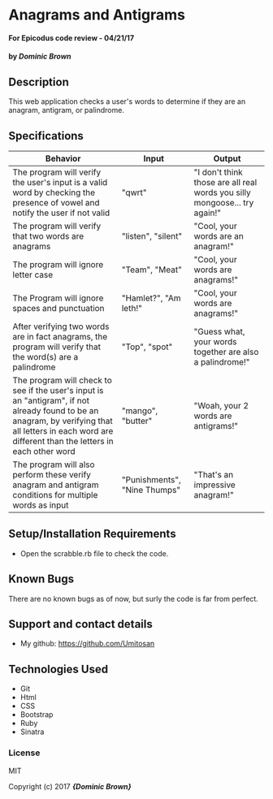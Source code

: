 # Anagrams and Antigrams

#### For Epicodus code review -  04/21/17

#### by **_Dominic Brown_**

## Description

This web application checks a user's words to determine if they are an anagram, antigram, or palindrome.

## Specifications

| Behavior | Input | Output |
|----------|-------|--------|
| The program will verify the user's input is a valid word by checking the presence of vowel and notify the user if not valid | "qwrt" | "I don't think those are all real words you silly mongoose... try again!" |
| The program will verify that two words are anagrams  | "listen", "silent" | "Cool, your words are an anagram!" |
| The program will ignore letter case | "Team", "Meat" | "Cool, your words are anagrams!" |
| The Program will ignore spaces and punctuation | "Hamlet?", "Am leth!" | "Cool, your words are anagrams!" |
| After verifying two words are in fact anagrams, the program will verify that the word(s) are a palindrome | "Top", "spot" | "Guess what, your words together are also a palindrome!" |
| The program will check to see if the user's input is an "antigram", if not already found to be an anagram, by verifying that all letters in each word are different than the letters in each other word | "mango", "butter" | "Woah, your 2 words are antigrams!" |
| The program will also perform these verify anagram and antigram conditions for multiple words as input | "Punishments", "Nine Thumps" | "That's an impressive anagram!" |

## Setup/Installation Requirements

* Open the scrabble.rb file to check the code.

## Known Bugs

There are no known bugs as of now, but surly the code is far from perfect.

## Support and contact details

* My github: https://github.com/Umitosan

## Technologies Used
* Git
* Html
* CSS
* Bootstrap
* Ruby
* Sinatra

### License

MIT

Copyright (c) 2017 **_{Dominic Brown}_**
